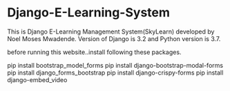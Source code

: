 # Django-E-Learning-System
This is Django E-Learning Management System(SkyLearn) developed by Noel Moses Mwadende. Version of Django is 3.2 and Python version is 3.7.


before running this website..install following these packages.

pip install bootstrap_model_forms
pip install django-bootstrap-modal-forms
pip install django_forms_bootstrap
pip install django-crispy-forms
pip install django-embed_video
